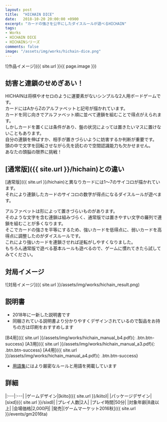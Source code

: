 ```yaml
---
layout: post
title:  "HICHAIN DICE"
date:   2018-10-20 20:00:00 +0900
excerpt: "カードの強さを公平にしたダイスルールが遊べるHICHAIN"
tags:
- Works
- HICHAIN DICE
- HICHAINシリーズ
comments: false
image: "/assets/img/works/hichain-dice.png"
---
```


![作品イメージ]({{ site.url }}{{ page.image }})

## 妨害と連鎖のせめぎあい！

HICHAINは将棋やオセロのように運要素がないシンプルな2人用ボードゲームです。  
カードにはAからZのアルファベットと記号が描かれています。  
カードを同じ向きでアルファベット順に並べて連鎖を組むことで得点がえられます。  
しかしカードを置くには条件があり、盤の状況によっては置きたいマスに置けないこともあります。  
自分の連鎖を伸ばすか、相手が置きづらいように妨害するか判断が重要です。  
頭の中で文字を回転させながら先を読むので空間認識能力も欠かせません。  
あなたの頭脳の限界に挑戦！

## [通常版]({{ site.url }}/hichain)との違い

[通常版]({{ site.url }}/hichain)と異なりカードには1〜7のサイコロが描かれています。  
それにより連鎖したカードのサイコロの数字が得点になるダイスルールが遊べます。

アルファベットは形によって置きづらいものがあります。  
そのような文字を含む連鎖は組みづらく、通常版では置きやすい文字の羅列で連鎖を組むことが多くなります。  
そこでカードの強さを平等にするため、強いカードを低得点に、弱いカードを高得点に調整したのがダイスルールです。  
これにより強いカードを連鎖させれば逆転がしやすくなりました。  
もちろん通常版で遊べる基本ルールも遊べるので、ゲームに慣れてきたら試してみてください。

## 対局イメージ

![対局イメージ]({{ site.url }}/assets/img/works/hichain_result.png)

## 説明書

- 2018年に一新した説明書です
- 同梱されている説明書より分かりやすくデザインされているので製品をお持ちの方は印刷をおすすめします

[B4用]({{ site.url }}/assets/img/works/hichain_manual_b4.pdf){: .btn.btn-success}
[A3用]({{ site.url }}/assets/img/works/hichain_manual_a3.pdf){: .btn.btn-success}
[A4用]({{ site.url }}/assets/img/works/hichain_manual_a4.pdf){: .btn.btn-success}

- [用語集](https://scrapbox.io/hichain)にはより厳密なルールと用語を掲載しています

## 詳細

|:---|:---|
|ゲームデザイン|[kiito]({{ site.url }}/kiito)|
|パッケージデザイン|[sixd]({{ site.url }}/sixd)|
|プレイ人数|2人|
|プレイ時間|50分|
|対象年齢|8歳以上|
|会場価格|2,000円|
|発売|[ゲームマーケット2016秋]({{ site.url }}/events/gm2016ta)
